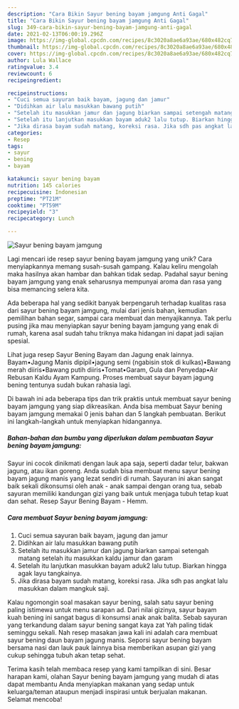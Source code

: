 ```yaml
---
description: "Cara Bikin Sayur bening bayam jamgung Anti Gagal"
title: "Cara Bikin Sayur bening bayam jamgung Anti Gagal"
slug: 349-cara-bikin-sayur-bening-bayam-jamgung-anti-gagal
date: 2021-02-13T06:00:19.296Z
image: https://img-global.cpcdn.com/recipes/8c3020a8ae6a93ae/680x482cq70/sayur-bening-bayam-jamgung-foto-resep-utama.jpg
thumbnail: https://img-global.cpcdn.com/recipes/8c3020a8ae6a93ae/680x482cq70/sayur-bening-bayam-jamgung-foto-resep-utama.jpg
cover: https://img-global.cpcdn.com/recipes/8c3020a8ae6a93ae/680x482cq70/sayur-bening-bayam-jamgung-foto-resep-utama.jpg
author: Lula Wallace
ratingvalue: 3.4
reviewcount: 6
recipeingredient:

recipeinstructions:
- "Cuci semua sayuran baik bayam, jagung dan jamur"
- "Didihkan air lalu masukkan bawang putih"
- "Setelah itu masukkan jamur dan jagung biarkan sampai setengah matang setelah itu masukkan kaldu jamur dan garam"
- "Setelah itu lanjutkan masukkan bayam aduk2 lalu tutup. Biarkan hingga agak layu tangkainya."
- "Jika dirasa bayam sudah matang, koreksi rasa. Jika sdh pas angkat lalu masukkan dalam mangkuk saji."
categories:
- Resep
tags:
- sayur
- bening
- bayam

katakunci: sayur bening bayam 
nutrition: 145 calories
recipecuisine: Indonesian
preptime: "PT21M"
cooktime: "PT59M"
recipeyield: "3"
recipecategory: Lunch

---
```



![Sayur bening bayam jamgung](https://img-global.cpcdn.com/recipes/8c3020a8ae6a93ae/680x482cq70/sayur-bening-bayam-jamgung-foto-resep-utama.jpg)

Lagi mencari ide resep sayur bening bayam jamgung yang unik? Cara menyiapkannya memang susah-susah gampang. Kalau keliru mengolah maka hasilnya akan hambar dan bahkan tidak sedap. Padahal sayur bening bayam jamgung yang enak seharusnya mempunyai aroma dan rasa yang bisa memancing selera kita.

Ada beberapa hal yang sedikit banyak berpengaruh terhadap kualitas rasa dari sayur bening bayam jamgung, mulai dari jenis bahan, kemudian pemilihan bahan segar, sampai cara membuat dan menyajikannya. Tak perlu pusing jika mau menyiapkan sayur bening bayam jamgung yang enak di rumah, karena asal sudah tahu triknya maka hidangan ini dapat jadi sajian spesial.

Lihat juga resep Sayur Bening Bayam dan Jagung enak lainnya. Bayam•Jagung Manis dipipil•jagung semi (ngabisin stok di kulkas)•Bawang merah diiris•Bawang putih diiris•Tomat•Garam, Gula dan Penyedap•Air Rebusan Kaldu Ayam Kampung. Proses membuat sayur bayam jagung bening tentunya sudah bukan rahasia lagi.


Di bawah ini ada beberapa tips dan trik praktis untuk membuat sayur bening bayam jamgung yang siap dikreasikan. Anda bisa membuat Sayur bening bayam jamgung memakai 0 jenis bahan dan 5 langkah pembuatan. Berikut ini langkah-langkah untuk menyiapkan hidangannya.

<!--inarticleads1-->

##### Bahan-bahan dan bumbu yang diperlukan dalam pembuatan Sayur bening bayam jamgung:



Sayur ini cocok dinikmati dengan lauk apa saja, seperti dadar telur, bakwan jagung, atau ikan goreng. Anda sudah bisa membuat menu sayur bening bayam jagung manis yang lezat sendiri di rumah. Sayuran ini akan sangat baik sekali dikonsumsi oleh anak - anak sampai dengan orang tua, sebab sayuran memiliki kandungan gizi yang baik untuk menjaga tubuh tetap kuat dan sehat. Resep Sayur Bening Bayam - Hemm. 

<!--inarticleads2-->

##### Cara membuat Sayur bening bayam jamgung:

1. Cuci semua sayuran baik bayam, jagung dan jamur
1. Didihkan air lalu masukkan bawang putih
1. Setelah itu masukkan jamur dan jagung biarkan sampai setengah matang setelah itu masukkan kaldu jamur dan garam
1. Setelah itu lanjutkan masukkan bayam aduk2 lalu tutup. Biarkan hingga agak layu tangkainya.
1. Jika dirasa bayam sudah matang, koreksi rasa. Jika sdh pas angkat lalu masukkan dalam mangkuk saji.


Kalau ngomongin soal masakan sayur bening, salah satu sayur bening paling istimewa untuk menu sarapan ad. Dari nilai gizinya, sayur bayam kuah bening ini sangat bagus di konsumsi anak anak balita. Sebab sayuran yang terkandung dalam sayur bening sangat kaya zat Yah paling tidak seminggu sekali. Nah resep masakan jawa kali ini adalah cara membuat sayur bening daun bayam jagung manis. Seporsi sayur bening bayam bersama nasi dan lauk pauk lainnya bisa memberikan asupan gizi yang cukup sehingga tubuh akan tetap sehat. 

Terima kasih telah membaca resep yang kami tampilkan di sini. Besar harapan kami, olahan Sayur bening bayam jamgung yang mudah di atas dapat membantu Anda menyiapkan makanan yang sedap untuk keluarga/teman ataupun menjadi inspirasi untuk berjualan makanan. Selamat mencoba!
